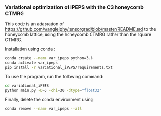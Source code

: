 



### Variational optimization of iPEPS with the C3 honeycomb CTMRG

This code is an adaptation of https://github.com/wangleiphy/tensorgrad/blob/master/README.md to the honeycomb lattice, using the honeycomb CTMRG rather than the square CTMRG.
 
Installation using conda :

```bash
conda create --name var_ipeps python=3.8
conda activate var_ipeps
pip install -r variational_iPEPS/requirements.txt
```

To use the program, run the following command:
```bash
cd variational_iPEPS
python main.py -D=3 -chi=30 -dtype="float32"
``` 

Finally, delete the conda environment using
```bash
conda remove --name var_ipeps --all
```


